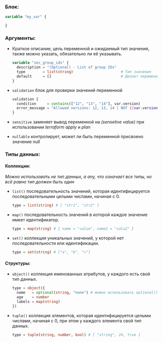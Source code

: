 ### Блок:
```tf
variable "my_var" {

}
```

### Аргументы:

- Краткое описание, цель переменной и ожидаемый тип значения, также можно указать, обязательно ли её указывать.
  
  ```tf
  variable "sec_group_ids" {
    description = "(Optional) - List of group IDs"
    type        = list(string)                      # Тип значения
    default     = []                                # Делает переменную необязательной
  }
  ```

- ```validation``` блок для проверки значений переменной

  ```tf
  validation {
    condition     = contains(["12", "13", "14"], var.version)
    error_message = "Allowed versions: 12, 13, 14 | NOT ${var.version}"
  }
  ```

- ```sensitive``` заменяет вывод переменной на *(sensetive value)* при использовании *terraform apply* и *plan*

- ```nullable``` контролирует, может ли быть переменной присвоено значение null

### Типы данных:

#### Коллекции:

*Можно использовать не тип данных, а any, что означает все типы, но всё равно тип должен быть один*

- ```list()``` последовательность значений, которая идентифицируется последовательными целыми числами, начиная с 0.

  ```tf
  type = list(string) # [ "str1", "str2" ]
  ```

- ```map()``` последовательность значений в которой каждое значение имеет идентификатор.

  ```tf
  type = map(string) # { name = "value", name2 = "valu2" }
  ```

- ```set()``` коллекция уникальных значений, у которой нет последовательности или идентификации.

  ```tf
  type = set(string) # ["a", "b", "c"]
  ```

#### Структуры:

- ```object()``` коллекция именованных атрибутов, у каждого есть свой тип данных.

  ```tf
  type = object({
    name   = optional(string, "none") # можно использовать optional(), чтобы сделать атрибут необязательным
    age    = number
    labels = map(string)
  })
  ```

- ```tuple()``` коллекция элементов, которая идентифицируется целыми числами, начиная с 0, при этом у каждого элемента свой тип данных.

  ```tf
  type = tuple(string, number, bool) # [ "string", 24, true ]
  ```

  

  
  

  


